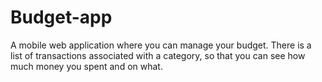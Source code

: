 # Budget-app
A mobile web application where you can manage your budget. There is  a list of transactions associated with a category, so that you can see how much money you spent and on what.
